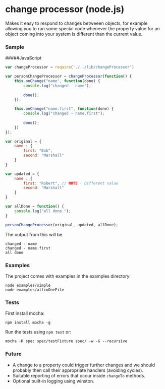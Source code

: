 change processor (node.js)
==========
Makes it easy to respond to changes betweeen objects, for example allowing you to run some special code whenever the property value for an object coming into your system is different than the current value.

### Sample
#####JavaScript
```js
var changeProcessor = require('./../lib/changeProcessor')

var personChangeProcessor = changeProcessor(function() {
    this.onChange("name", function(done) {
        console.log("changed - name");
        
        done();
    });

    this.onChange("name.first", function(done) {
        console.log("changed - name.first");
        
        done(); 
    })
});

var original = {
    name : {
        first: "Bob",
        second: "Marshall"
    }
}

var updated = {
    name : {
        first: "Robert", // NOTE - Different value
        second: "Marshall"
    }
}

var allDone = function() { 
    console.log("all done."); 
}

personChangeProcessor(original, updated, allDone);
````
The output from this will be
```
changed - name
changed - name.first
all done
```

### Examples
The project comes with examples in the examples directory:

    node examples/simple
    node examples/allinOneFile

### Tests
First install mocha: 

    npm install mocha -g

Run the tests using ```npm test``` or:

    mocha -R spec spec/testFixture spec/ -w -G --recursive

### Future
* A change to a property could trigger further changes and we should probably then call their appropriate handlers (avoiding cycles).
* Suitable reporting of errors that occur inside ```changeTo``` methods.
* Optional built-in logging using winston.